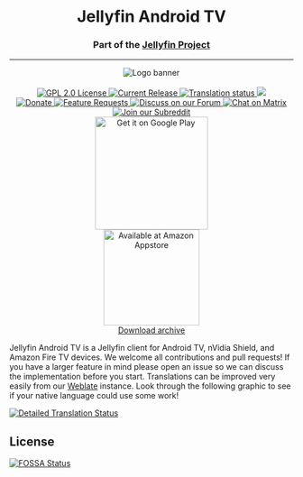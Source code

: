 <h1 align="center">Jellyfin Android TV</h1>
<h3 align="center">Part of the <a href="https://jellyfin.media">Jellyfin Project</a></h3>

---

<p align="center">
<img alt="Logo banner" src="https://raw.githubusercontent.com/jellyfin/jellyfin-ux/master/branding/SVG/banner-logo-solid.svg?sanitize=true"/>
<br/><br/>
<a href="https://github.com/jellyfin/jellyfin-androidtv">
<img alt="GPL 2.0 License" src="https://img.shields.io/github/license/jellyfin/jellyfin-androidtv.svg"/>
</a>
<a href="https://github.com/jellyfin/jellyfin-androidtv/releases">
<img alt="Current Release" src="https://img.shields.io/github/release/jellyfin/jellyfin-androidtv.svg"/>
</a>
<a href="https://translate.jellyfin.org/projects/jellyfin/jellyfin-androidtv/?utm_source=widget">
<img src="https://translate.jellyfin.org/widgets/jellyfin/-/jellyfin-androidtv/svg-badge.svg" alt="Translation status" />
</a>
<a href="https://app.fossa.com/projects/git%2Bgithub.com%2Fthornbill%2Fjellyfin-androidtv?ref=badge_shield" alt="FOSSA Status"><img src="https://app.fossa.com/api/projects/git%2Bgithub.com%2Fthornbill%2Fjellyfin-androidtv.svg?type=shield"/></a>
<br/>
<a href="https://opencollective.com/jellyfin">
<img alt="Donate" src="https://img.shields.io/opencollective/all/jellyfin.svg?label=backers"/>
</a>
<a href="https://features.jellyfin.org">
<img alt="Feature Requests" src="https://img.shields.io/badge/fider-vote%20on%20features-success.svg"/>
</a>
<a href="https://forum.jellyfin.org">
<img alt="Discuss on our Forum" src="https://img.shields.io/discourse/https/forum.jellyfin.org/users.svg"/>
</a>
<a href="https://matrix.to/#/+jellyfin:matrix.org">
<img alt="Chat on Matrix" src="https://img.shields.io/matrix/jellyfin:matrix.org.svg?logo=matrix"/>
</a>
<a href="https://www.reddit.com/r/jellyfin">
<img alt="Join our Subreddit" src="https://img.shields.io/badge/reddit-r%2Fjellyfin-%23FF5700.svg"/>
</a>
<br/>
<a href="https://play.google.com/store/apps/details?id=org.jellyfin.androidtv">
<img width="200" src="https://play.google.com/intl/en_us/badges/static/images/badges/en_badge_web_generic.png" alt="Get it on Google Play"/>
</a>
<br/>
<a href="https://www.amazon.com/gp/aw/d/B07TX7Z725">
<img width="170" src="https://images-na.ssl-images-amazon.com/images/G/01/mobile-apps/devportal2/res/images/amazon-appstore-badge-english-black.png" alt="Available at Amazon Appstore"/>
</a>
<br/>
<a href="https://repo.jellyfin.org/releases/client/androidtv/">Download archive</a>
</p>

Jellyfin Android TV is a Jellyfin client for Android TV, nVidia Shield, and Amazon Fire TV devices. We welcome all contributions and pull requests! If you have a larger feature in mind please open an issue so we can discuss the implementation before you start. Translations can be improved very easily from our <a href="https://translate.jellyfin.org/projects/jellyfin/jellyfin-androidtv">Weblate</a> instance. Look through the following graphic to see if your native language could use some work!

<a href="https://translate.jellyfin.org/engage/jellyfin/?utm_source=widget">
<img src="https://translate.jellyfin.org/widgets/jellyfin/-/jellyfin-androidtv/multi-auto.svg" alt="Detailed Translation Status"/>
</a>


## License
[![FOSSA Status](https://app.fossa.com/api/projects/git%2Bgithub.com%2Fthornbill%2Fjellyfin-androidtv.svg?type=large)](https://app.fossa.com/projects/git%2Bgithub.com%2Fthornbill%2Fjellyfin-androidtv?ref=badge_large)